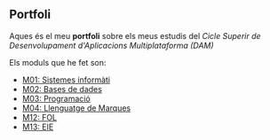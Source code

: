 ## Portfoli

Aques és el meu **portfoli** sobre els meus estudis del *Cicle Superir de Desenvolupament d'Aplicacions Multiplataforma (DAM)*

Els moduls que he fet son:
- [M01: Sistemes informàti](https://github.com/OriolJove/Portfolio/tree/main/Moduls/GS/M01-Sistemes%20Inf%C3%B3rmatics)
- [M02: Bases de dades](https://github.com/OriolJove/Portfolio/tree/main/Moduls/GS/M02-Base%20de%20dades)
- [M03: Programació](https://github.com/OriolJove/Portfolio/tree/main/Moduls/GS/M03-Programaci%C3%B3)
- [M04: Llenguatge de Marques]()
- [M12: FOL]()
- [M13: EIE]()
